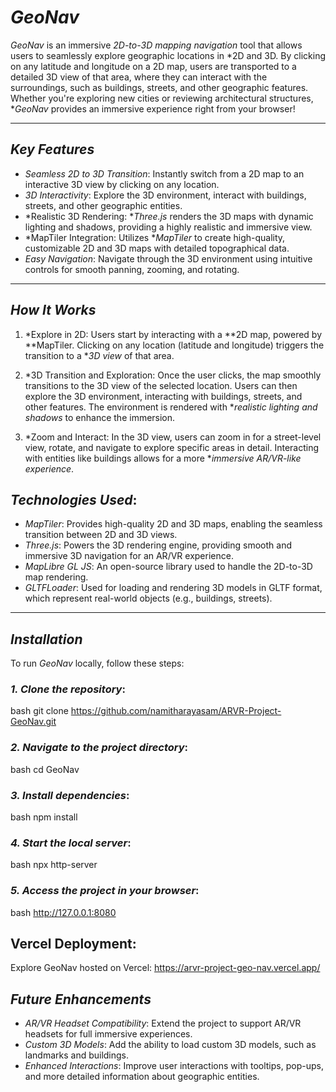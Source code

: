 # *GeoNav*

*GeoNav* is an immersive *2D-to-3D mapping navigation* tool that allows users to seamlessly explore geographic locations in *2D and 3D. By clicking on any latitude and longitude on a 2D map, users are transported to a detailed 3D view of that area, where they can interact with the surroundings, such as buildings, streets, and other geographic features. Whether you're exploring new cities or reviewing architectural structures, **GeoNav* provides an immersive experience right from your browser!

---

## *Key Features*

- *Seamless 2D to 3D Transition*: Instantly switch from a 2D map to an interactive 3D view by clicking on any location.
- *3D Interactivity*: Explore the 3D environment, interact with buildings, streets, and other geographic entities.
- *Realistic 3D Rendering: **Three.js* renders the 3D maps with dynamic lighting and shadows, providing a highly realistic and immersive view.
- *MapTiler Integration: Utilizes **MapTiler* to create high-quality, customizable 2D and 3D maps with detailed topographical data.
- *Easy Navigation*: Navigate through the 3D environment using intuitive controls for smooth panning, zooming, and rotating.

---

## *How It Works*

1. *Explore in 2D: Users start by interacting with a **2D map, powered by **MapTiler. Clicking on any location (latitude and longitude) triggers the transition to a **3D view* of that area.

2. *3D Transition and Exploration: Once the user clicks, the map smoothly transitions to the 3D view of the selected location. Users can then explore the 3D environment, interacting with buildings, streets, and other features. The environment is rendered with **realistic lighting and shadows* to enhance the immersion.

3. *Zoom and Interact: In the 3D view, users can zoom in for a street-level view, rotate, and navigate to explore specific areas in detail. Interacting with entities like buildings allows for a more **immersive AR/VR-like experience*.

## *Technologies Used*:
- *MapTiler*: Provides high-quality 2D and 3D maps, enabling the seamless transition between 2D and 3D views.
- *Three.js*: Powers the 3D rendering engine, providing smooth and immersive 3D navigation for an AR/VR experience.
- *MapLibre GL JS*: An open-source library used to handle the 2D-to-3D map rendering.
- *GLTFLoader*: Used for loading and rendering 3D models in GLTF format, which represent real-world objects (e.g., buildings, streets).

---

## *Installation*

To run *GeoNav* locally, follow these steps:

### *1. Clone the repository*:
bash
git clone https://github.com/namitharayasam/ARVR-Project-GeoNav.git


### *2. Navigate to the project directory*:
bash
cd GeoNav


### *3. Install dependencies*:
bash
npm install

### *4.  Start the local server*:
bash
npx http-server

### *5.  Access the project in your browser*:
bash
http://127.0.0.1:8080


## Vercel Deployment:
Explore GeoNav hosted on Vercel: https://arvr-project-geo-nav.vercel.app/

## *Future Enhancements*
- *AR/VR Headset Compatibility*: Extend the project to support AR/VR headsets for full immersive experiences.
- *Custom 3D Models*: Add the ability to load custom 3D models, such as landmarks and buildings.
- *Enhanced Interactions*: Improve user interactions with tooltips, pop-ups, and more detailed information about geographic entities.
